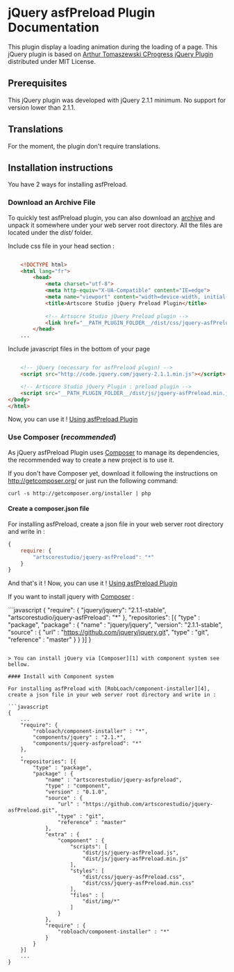 jQuery asfPreload Plugin Documentation
======================================

This plugin display a loading animation during the loading of a page. This jQuery plugin is based on [Arthur Tomaszewski CProgress jQuery Plugin][1] distributed under MIT License.
 

Prerequisites
-------------

This jQuery plugin was developed with jQuery 2.1.1 minimum. No support for version lower than 2.1.1.  

Translations
------------

For the moment, the plugin don't require translations.

Installation instructions
-------------------------

You have 2 ways for installing asfPreload.

### Download an Archive File

To quickly test asfPreload plugin, you can also download an [archive][3] and unpack it somewhere under your web server root directory.
All the files are located under the *dist/* folder.

Include css file in your head section :

```html

	<!DOCTYPE html>
	<html lang="fr">
		<head>
			<meta charset="utf-8">
			<meta http-equiv="X-UA-Compatible" content="IE=edge">
			<meta name="viewport" content="width=device-width, initial-scale=1">
			<title>Artscore Studio jQuery Preload Plugin</title>
			
			<!-- Artsocre Studio jQuery Preload plugin -->
			<link href="__PATH_PLUGIN_FOLDER__/dist/css/jquery-asfPreload.min.css" rel="stylesheet" />
		</head>
	...
```

Include javascript files in the bottom of your page

```html

	<!-- jQuery (necessary for asfPreload plugin) -->
    <script src="http://code.jquery.com/jquery-2.1.1.min.js"></script>

    <!-- Artscore Studio jQuery Plugin : preload plugin -->
    <script src="__PATH_PLUGIN_FOLDER__/dist/js/jquery-asfPreload.min.js"></script>
</body>
</html>
```

Now, you can use it ! [Using asfPreload Plugin](blob/master/doc/using-plugin.md)

### Use Composer (*recommended*)

As jQuery asfPreload Plugin uses [Composer][2] to manage its dependencies, the recommended way
to create a new project is to use it.

If you don't have Composer yet, download it following the instructions on
http://getcomposer.org/ or just run the following command:

    curl -s http://getcomposer.org/installer | php

#### Create a composer.json file

For installing asfPreload, create a json file in your web server root directory and write in :

```javascript
{
    require: {
        "artscorestudio/jquery-asfPreload": "*"
    }
}
```

And that's it ! Now, you can use it ! [Using asfPreload Plugin](blob/master/doc/use-plugin.md)

If you want to install jquery with [Composer][2] :

``̀ javascript
	{
		"require": {
		    "jquery/jquery": "2.1.1-stable",
		    "artscorestudio/jquery-asfPreload": "*"
		},
		"repositories": [{
		    "type" : "package",
			"package" : {
				"name" : "jquery/jquery",
				"version": "2.1.1-stable",
				"source" : {
					"url" : "https://github.com/jquery/jquery.git",
					"type" : "git",
					"reference" : "master"
				}
			}
		}]
	}
```

> You can install jQuery via [Composer][1] with component system see bellow. 

#### Install with Component system

For installing asfPreload with [RobLoach/component-installer][4], create a json file in your web server root directory and write in :

```javascript
{
	...
    "require": {
        "robloach/component-installer" : "*",
        "components/jquery" : "2.1.*",
        "components/jquery-asfpreload": "*"
    },
    ,
	"repositories": [{
		"type" : "package",
		"package" : {
			"name" : "artscorestudio/jquery-asfpreload",
			"type" : "component",
			"version" : "0.1.0",
			"source" : {
				"url" : "https://github.com/artscorestudio/jquery-asfPreload.git",
				"type" : "git",
				"reference" : "master"
			},
			"extra" : {
				"component" : {
				 	"scripts": [
				 	    "dist/js/jquery-asfPreload.js",
				 	    "dist/js/jquery-asfPreload.min.js"
				 	],
				 	"styles": [
				 	   	"dist/css/jquery-asfPreload.css",
				 	   	"dist/css/jquery-asfPreload.min.css"
				 	],
					"files" : [
						"dist/img/*"
					]
				}
			},
			"require" : {
				"robloach/component-installer" : "*"
			}
		}
	}]
	...
}
```

[1]:  http://p.ar2oor.pl/cprogress/
[2]:  http://getcomposer.org/
[3]:  https://github.com/artscorestudio/jquery-asfPreload/archive/master.zip
[4]:  https://github.com/RobLoach/components-installer
